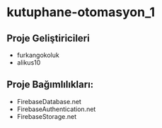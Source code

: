 # kutuphane-otomasyon_1
## Proje Geliştiricileri
- furkangokoluk
- alikus10

## Proje Bağımlılıkları:
- FirebaseDatabase.net
- FirebaseAuthentication.net
- FirebaseStorage.net
